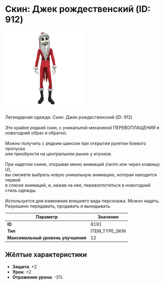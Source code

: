 # Скин: Джек рождественский (ID: 912)

![Item Image](../img/8191.webp?raw=true)

Легендарная одежда: Скин: Джек рождественский (ID: 912)<br><br>Это крайне редкий скин, с уникальной механикой ПЕРЕВОПЛАЩЕНИЯ в новогодний образ и обратно.<br><br>Можно получить с редким шансом при открытии рулетки боевого пропуска<br>или приобрести на центральном рынке у игроков.<br><br>При надетом скине, открывая меню анимаций (/anim или через клавишу U),<br>вы сможете выбрать новую уникальную анимацию, которая находится первой<br>в списке анимаций, и, нажав на нее, перевоплотиться в новогодний стиль одежды.<br><br>Используется для изменения внешнего вида персонажа. Можно надеть.<br>Разрешено передавать, продавать и выкидывать.


| Параметр | Значение |
|----------|----------|
| **ID** | 8191 |
| **Тип** | ITEM_TYPE_SKIN |
| **Максимальный уровень улучшения** | 12 |

## Жёлтые характеристики

- **Защита**: +2
- **Урон**: +2
- **Отражение урона**: -3%

